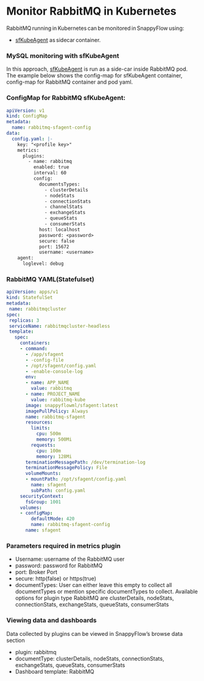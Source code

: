 # Monitor RabbitMQ in Kubernetes

RabbitMQ running in Kubernetes can be monitored in SnappyFlow using:

- [sfKubeAgent](/docs/selfhosted-lite/Integrations/kubernetes/sfkubeagent_installation) as sidecar container.

### MySQL monitoring with sfKubeAgent

In this approach, [sfKubeAgent](/docs/selfhosted-lite/Integrations/kubernetes/sfkubeagent_installation) is run as a side-car inside RabbitMQ pod. The example below shows the config-map for sfKubeAgent container, config-map for RabbitMQ container and pod yaml.

 ### ConfigMap for RabbitMQ sfKubeAgent:

```yaml
apiVersion: v1
kind: ConfigMap
metadata:
  name: rabbitmq-sfagent-config
data:
  config.yaml: |-
    key: "<profile key>"
    metrics:
      plugins:
        - name: rabbitmq
          enabled: true
          interval: 60
          config:
            documentsTypes:
              - clusterDetails
              - nodeStats
              - connectionStats
              - channelStats
              - exchangeStats
              - queueStats
              - consumerStats
            host: localhost
            password: <password>
            secure: false
            port: 15672
            username: <username>
    agent:
      loglevel: debug

```

### RabbitMQ YAML(Statefulset)

 ```yaml
apiVersion: apps/v1
kind: StatefulSet
metadata:
  name: rabbitmqcluster
spec:
  replicas: 3
  serviceName: rabbitmqcluster-headless
  template:
    spec:
      containers:
      - command:
        - /app/sfagent
        - -config-file
        - /opt/sfagent/config.yaml
        - -enable-console-log
        env:
        - name: APP_NAME
          value: rabbitmq
        - name: PROJECT_NAME
          value: rabbitmq-kube
        image: snappyflowml/sfagent:latest
        imagePullPolicy: Always
        name: rabbitmq-sfagent
        resources:
          limits:
            cpu: 500m
            memory: 500Mi
          requests:
            cpu: 100m
            memory: 128Mi
        terminationMessagePath: /dev/termination-log
        terminationMessagePolicy: File
        volumeMounts:
        - mountPath: /opt/sfagent/config.yaml
          name: sfagent
          subPath: config.yaml
      securityContext:
        fsGroup: 1001
      volumes:
      - configMap:
          defaultMode: 420
          name: rabbitmq-sfagent-config
        name: sfagent

 ```

### Parameters required in metrics plugin

- Username: username of the RabbitMQ user
- password: password for RabbitMQ
- port: Broker Port
- secure: http(false) or https(true)
- documentTypes: User can either leave this empty to collect all documentTypes or mention specific documentTypes to collect. Available options for plugin type RabbitMQ are clusterDetails, nodeStats, connectionStats, exchangeStats, queueStats, consumerStats

  
### Viewing data and dashboards

Data collected by plugins can be viewed in SnappyFlow’s browse data section

- plugin: rabbitmq
- documentType: clusterDetails, nodeStats, connectionStats, exchangeStats, queueStats, consumerStats
- Dashboard template: RabbitMQ

